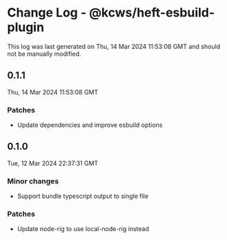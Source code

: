 # Change Log - @kcws/heft-esbuild-plugin

This log was last generated on Thu, 14 Mar 2024 11:53:08 GMT and should not be manually modified.

## 0.1.1
Thu, 14 Mar 2024 11:53:08 GMT

### Patches

- Update dependencies and improve esbuild options

## 0.1.0
Tue, 12 Mar 2024 22:37:31 GMT

### Minor changes

- Support bundle typescript output to single file

### Patches

- Update node-rig to use local-node-rig instead

